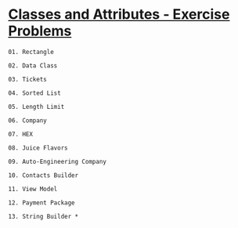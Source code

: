# [Classes and Attributes - Exercise Problems](https://judge.softuni.org/Contests/2769/Classes-and-Attributes-Exercise)

    01. Rectangle

    02. Data Class

    03. Tickets

    04. Sorted List

    05. Length Limit

    06. Company

    07. HEX

    08. Juice Flavors

    09. Auto-Engineering Company

    10. Contacts Builder

    11. View Model

    12. Payment Package

    13. String Builder *
